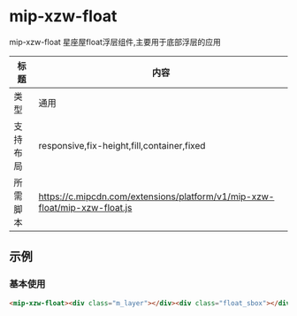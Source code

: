 # mip-xzw-float
mip-xzw-float 星座屋float浮层组件,主要用于底部浮层的应用

标题|内容
----|----
类型|通用
支持布局|responsive,fix-height,fill,container,fixed
所需脚本|https://c.mipcdn.com/extensions/platform/v1/mip-xzw-float/mip-xzw-float.js

## 示例

### 基本使用
```html 页面之间引入以下标签并引用所需脚本即可~<div class="m_layer"></div>为蒙层；<div class="float_sbox"></div>标签内的为浮层内容；id为openlayer的标签点击触发打开浮层~点击蒙层m_layer则关闭浮层；
<mip-xzw-float><div class="m_layer"></div><div class="float_sbox"></div></mip-xzw-float>